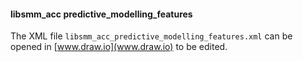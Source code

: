 #### libsmm_acc predictive_modelling_features

The XML file `libsmm_acc_predictive_modelling_features.xml` can be opened in [www.draw.io](www.draw.io) to be edited.
